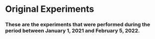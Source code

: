 # Original Experiments

### These are the experiments that were performed during the period between January 1, 2021 and February 5, 2022.